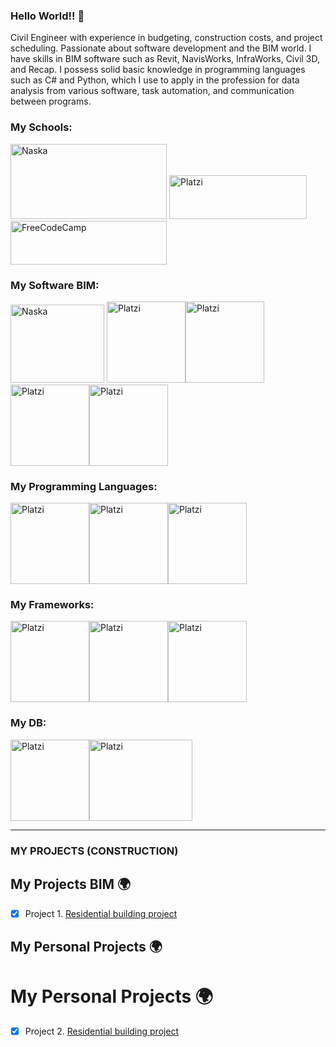 ### Hello World!! 👋

Civil Engineer with experience in budgeting, construction costs, and project scheduling. Passionate about software development and the BIM world. I have skills in BIM software such as Revit, NavisWorks, InfraWorks, Civil 3D, and Recap. I possess solid basic knowledge in programming languages such as C# and Python, which I use to apply in the profession for data analysis from various software, task automation, and communication between programs.


### My Schools:


<img src="https://www.naskadigital.com/wp-content/uploads/2020/06/logo-naska-horizontal-negro.png" height="120" width="250" alt="Naska"/> <img src="https://upload.wikimedia.org/wikipedia/commons/3/32/Platzi.jpg" height="70" width="220" alt="Platzi"/> <img src="https://upload.wikimedia.org/wikipedia/commons/f/fa/FreeCodeCamp_logo.svg" height="70" width="250" alt="FreeCodeCamp"/>

### My Software BIM:


<img src="https://www.sonda-mco.com/assets/images/badges/autodesk-revit-product-icon.svg" height="125" width="150" alt="Naska"/> <img src="https://civilsurveysolutions.com.au/wp-content/uploads/autodesk-civil-3d-product-icon-social-400-1.png" height="130" width="126" alt="Platzi"/><img src="https://www.cadac.com/globalassets/software/fy23---autodesk/autodesk-infraworks-small-social-400.png" height="130" width="126" alt="Platzi"/><img src="https://www.modena.co.za/wp-content/uploads/recap-icon-400x400-1.png" height="130" width="126" alt="Platzi"/><img src="https://image.jimcdn.com/app/cms/image/transf/none/path/s7313c39860d70dab/image/ib8c4d507573fe6c2/version/1680077897/image.png" height="130" width="126" alt="Platzi" />

### My Programming Languages:


<img src="https://upload.wikimedia.org/wikipedia/commons/thumb/b/bd/Logo_C_sharp.svg/1200px-Logo_C_sharp.svg.png" height="130" width="126" alt="Platzi"/><img src="https://w1.pngwing.com/pngs/835/530/png-transparent-python-logo-programming-language-computer-programming-python-programming-basics-for-absolute-beginners-scripting-language-source-code-php-code-climate-inc-thumbnail.png" height="130" width="126" alt="Platzi"/><img src="https://upload.wikimedia.org/wikipedia/commons/6/6a/JavaScript-logo.png" height="130" width="126" alt="Platzi"/>

### My Frameworks:


<img src="https://upload.wikimedia.org/wikipedia/commons/thumb/7/7d/Microsoft_.NET_logo.svg/240px-Microsoft_.NET_logo.svg.png" height="130" width="126" alt="Platzi"/><img src="https://ih1.redbubble.net/image.523773870.2261/bg,f8f8f8-flat,750x,075,f-pad,750x1000,f8f8f8.u5.jpg" height="130" width="126" alt="Platzi"/><img src="https://encrypted-tbn0.gstatic.com/images?q=tbn:ANd9GcQ-bSt16XVIR9526s9Rs6OUTds5FV8oZ_vX1w&s" height="130" width="126" alt="Platzi"/>

### My DB:
<img src="https://www.comparasoftware.cl/media/451" height="130" width="126" alt="Platzi"/><img src="https://e1.pxfuel.com/desktop-wallpaper/677/517/desktop-wallpaper-mysql.jpg" height="130" width="165" alt="Platzi"/>

---
### MY PROJECTS (CONSTRUCTION)

## My Projects BIM 🌍

- [x] Project 1. [Residential building project](https://github.com/AndresF-SanchezG/Residential-building-project.git)

## My Personal Projects 🌍

# My Personal Projects 🌍

- [x] Project 2. [Residential building project](https://github.com/AndresF-SanchezG/Residential-building-project.git)

<!--
**AndresF-SanchezG/AndresF-SanchezG** is a ✨ _special_ ✨ repository because its `README.md` (this file) appears on your GitHub profile.

Here are some ideas to get you started:

### Backend Technologies:
<img src="https://github.com/devicons/devicon/blob/master/icons/nodejs/nodejs-original.svg" height="40" width="40" alt="Nodejs"/>  <img src="https://github.com/devicons/devicon/blob/master/icons/npm/npm-original-wordmark.svg" height="40" width="40" alt="NPM"/>  <img src="https://github.com/devicons/devicon/blob/master/icons/express/express-original.svg" height="40" width="40" alt="Express.js"/>  <img src="https://github.com/devicons/devicon/blob/master/icons/postgresql/postgresql-original-wordmark.svg" height="40" width="40" alt="postgres"/>


- 🔭 I’m currently working on ...
- 🌱 I’m currently learning ...
- 👯 I’m looking to collaborate on ...
- 🤔 I’m looking for help with ...
- 💬 Ask me about ...
- 📫 How to reach me: ...
- 😄 Pronouns: ...
- ⚡ Fun fact: ...
-->
